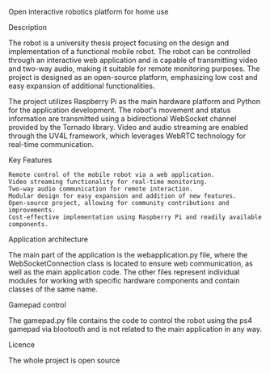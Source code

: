 Open interactive robotics platform for home use 

Description

The robot is a university thesis project focusing on the design and implementation of a functional mobile robot. The robot can be controlled through an interactive web application and is capable of transmitting video and two-way audio, making it suitable for remote monitoring purposes. The project is designed as an open-source platform, emphasizing low cost and easy expansion of additional functionalities.

The project utilizes Raspberry Pi as the main hardware platform and Python for the application development. The robot's movement and status information are transmitted using a bidirectional WebSocket channel provided by the Tornado library. Video and audio streaming are enabled through the UV4L framework, which leverages WebRTC technology for real-time communication.

Key Features

    Remote control of the mobile robot via a web application.
    Video streaming functionality for real-time monitoring.
    Two-way audio communication for remote interaction.
    Modular design for easy expansion and addition of new features.
    Open-source project, allowing for community contributions and improvements.
    Cost-effective implementation using Raspberry Pi and readily available components.
    
    
Application architecture

The main part of the application is the webapplication.py file, where the WebSocketConnection class is located to ensure web communication, as well as the main application code.
The other files represent individual modules for working with specific hardware components and contain classes of the same name.

Gamepad control

The gamepad.py file contains the code to control the robot using the ps4 gamepad via blootooth and is not related to the main application in any way.

Licence

The whole project is open source
